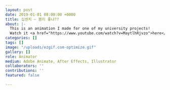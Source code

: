 ```yaml
---
layout: post
date: 2019-01-01 08:00:00 +0000
title: 십센치 — 봄이 좋냐??
about: |-
  This is an animation I made for one of my university projects!
  Watch it <a href="https://www.youtube.com/watch?v=MaytlhRjvzo">here</a>
categories: []
tags: []
image: "/uploads/ezgif.com-optimize.gif"
gallery: []
role: Animator
medium: Adobe Animate, After Effects, Illustrator
collaborators: ''
contributions: ''
featured: false

---
```

